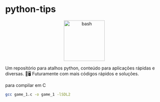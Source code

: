 # python-tips

<p align="center">
  <a target="_blank" rel="noreferrer"> <img src="https://upload.wikimedia.org/wikipedia/commons/thumb/c/c3/Python-logo-notext.svg/1869px-Python-logo-notext.svg.png" alt="bash" height="130"/> </a>
</p>

Um repositório para atalhos python, conteúdo para aplicações rápidas e diversas. 🐛🖥️ Futuramente com mais códigos rápidos e soluções.

para compilar em C
```bash
gcc game_1.c -o game_1 -lSDL2 
```
